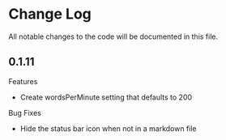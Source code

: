 # Change Log

All notable changes to the code will be documented in this file.

## 0.1.11

Features

- Create wordsPerMinute setting that defaults to 200

Bug Fixes

- Hide the status bar icon when not in a markdown file
